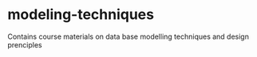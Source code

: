 # modeling-techniques
Contains course materials on data base modelling techniques and design prenciples
